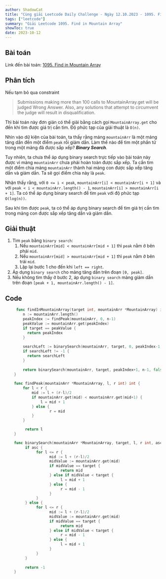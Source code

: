 ```yaml
---
author: ShadowCat
title: "Cùng giải Leetcode Daily Challenge - Ngày 12.10.2023 - 1095. Find in Mountain Array"
tags: ["leetcode"]
summary: "Giải Leetcode 1095. Find in Mountain Array"
showToc: true
date: 2023-10-12
---
```


## Bài toán
Link đến bài toán: [1095. Find in Mountain Array](https://leetcode.com/problems/find-in-mountain-array)

## Phân tích

Nếu tạm bỏ qua constraint
> Submissions making more than 100 calls to MountainArray.get will be judged Wrong Answer.
> Also, any solutions that attempt to circumvent the judge will result in disqualification.

Thì bài toán này đơn giản có thể giải bằng cách gọi `MountainArray.get` cho đến khi tìm được giá trị cần tìm.
Độ phức tạp của giải thuật là `O(n)`.

Nhìn vào dữ kiện của bài toán, ta thấy rằng mảng `mountainArr` là một mảng tăng dần đến một điểm `peak` rồi giảm dần.
Làm thế nào để tìm một phần tử trong một mảng đã được sắp xếp? ***Binary Search***.

Tuy nhiên, ta chưa thể áp dụng binary search trực tiếp vào bài toán này được vì mảng `mountainArr` chưa phải hoàn toàn được sắp xếp.
Ta cần tìm một điểm chia mảng `mountainArr` thành hai mảng con được sắp xếp tăng dần và giảm dần. Ta sẽ gọi điểm chia này là `peak`.

Nhận thấy rằng, với `0 <= i < peak`, `mountainArr[i] < mountainArr[i + 1]` và với `peak < i < mountainArr.length() - 1`,
`mountainArr[i] > mountainArr[i + 1]`.
Ta có thể áp dụng binary search để tìm `peak` với độ phức tạp `O(log(n))`.

Sau khi tìm được `peak`, ta có thể áp dụng binary search để tìm giá trị cần tìm trong mảng con được sắp xếp tăng dần và giảm dần.

## Giải thuật

1. Tìm `peak` bằng `binary search`:
     1. Nếu `mountainArr[mid] < mountainArr[mid + 1]` thì `peak` nằm ở bên phải `mid`.
     2. Nếu `mountainArr[mid] > mountainArr[mid + 1]` thì `peak` nằm ở bên trái `mid`.
     3. Lặp lại bước 1 cho đến khi `left == right`.
2. Áp dụng `binary search` cho mảng tăng dần trên đoạn `[0, peak]`.
3. Nếu không tìm thấy ở bước 2, áp dụng `binary search` mảng giảm dần trên đoạn `[peak + 1, mountainArr.length() - 1]`.

## Code

```go
     func findInMountainArray(target int, mountainArr *MountainArray) int {
        n := mountainArr.length()
        peakIndex := findPeak(mountainArr, 0, n-1)
        peakValue := mountainArr.get(peakIndex)
        if target == peakValue {
          return peakIndex
        }
        
        searchLeft := binarySearch(mountainArr, target, 0, peakIndex-1, true)
        if searchLeft != -1 {
          return searchLeft
        }
        
        return binarySearch(mountainArr, target, peakIndex+1, n-1, false)
    }
    
    func findPeak(mountainArr *MountainArray, l, r int) int {
        for l < r {
            mid := l + (r-l)/2
            if mountainArr.get(mid) < mountainArr.get(mid+1) {
                l = mid + 1
            } else {
                    r = mid
            }
        }

         return l
    }

    func binarySearch(mountainArr *MountainArray, target, l, r int, asc bool) int {
         if asc {
              for l <= r {
                    mid := l + (r-l)/2
                    midValue := mountainArr.get(mid)
                    if midValue == target {
                         return mid
                    } else if midValue < target {
                         l = mid + 1
                    } else {
                         r = mid - 1
                    }
              }
         } else {
              for l <= r {
                    mid := l + (r-l)/2
                    midValue := mountainArr.get(mid)
                    if midValue == target {
                         return mid
                    } else if midValue < target {
                         r = mid - 1
                    } else {
                         l = mid + 1
                    }
              }
         }
    
         return -1
    }

```